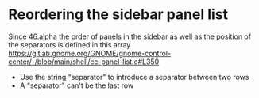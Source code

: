 # Reordering the sidebar panel list

Since 46.alpha the order of panels in the sidebar as well as the position of the separators is defined in this array https://gitlab.gnome.org/GNOME/gnome-control-center/-/blob/main/shell/cc-panel-list.c#L350

* Use the string "separator" to introduce a separator between two rows
* A "separator" can't be the last row
